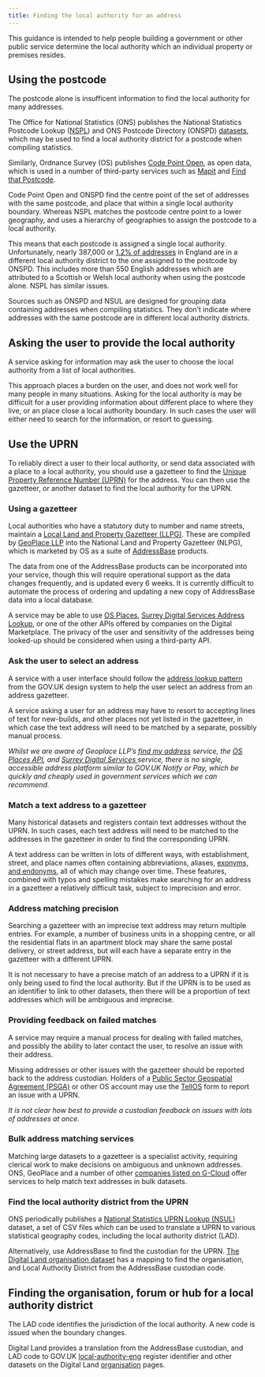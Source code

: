 ```yaml
---
title: Finding the local authority for an address
---
```


This guidance is intended to help people building a government or other public service determine the local authority which an individual property or premises resides.


## Using the postcode

The postcode alone is insufficent information to find the local authority for many addresses.

The Office for National Statistics (ONS) publishes the National Statistics Postcode Lookup ([NSPL](https://geoportal.statistics.gov.uk/search?collection=Dataset&sort=name&tags=all(PRD_NSPL))) and ONS Postcode Directory (ONSPD) [datasets](https://www.ons.gov.uk/methodology/geography/geographicalproducts/postcodeproducts), which may be used to find a local authority district for a postcode when compiling statistics.

Similarly, Ordnance Survey (OS) publishes [Code Point Open](https://www.ordnancesurvey.co.uk/business-government/products/code-point-open), as open data, which is used in a number of third-party services such as [Mapit](https://mapit.mysociety.org/) and [Find that Postcode](https://findthatpostcode.uk/).

Code Point Open and ONSPD find the centre point of the set of addresses with the same postcode, and place that within a single local authority boundary. Whereas NSPL matches the postcode centre point to a lower geography, and uses a hierarchy of geographies to assign the postcode to a local authority.

This means that each postcode is assigned a single local authority. Unfortunately, nearly 387,000 or [1.2% of addresses](https://github.com/digital-land/local-authority-postcodes/blob/master/report.md) in England are in a different local authority district to the one assigned to the postcode by ONSPD. This includes more than 550 English addresses which are attributed to a Scottish or Welsh local authority when using the postcode alone. NSPL has similar issues.

Sources such as ONSPD and NSUL are designed for grouping data containing addresses when compiling statistics. They don’t indicate where addresses with the same postcode are in different local authority districts.


## Asking the user to provide the local authority

A service asking for information may ask the user to choose the local authority from a list of local authorities.

This approach places a burden on the user, and does not work well for many people in many situations. Asking for the local authority is may be difficult for a user providing information about different place to where they live, or an place close a local authority boundary. In such cases the user will either need to search for the information, or resort to guessing.


## Use the UPRN

To reliably direct a user to their local authority, or send data associated with a place to a local authority, you should use a gazetteer to find the [Unique Property Reference Number (UPRN)](https://www.gov.uk/government/publications/open-standards-for-government/identifying-property-and-street-information) for the address. You can then use the gazetteer, or another dataset to find the local authority for the UPRN.


### Using a gazetteer

Local authorities who have a statutory duty to number and name streets, maintain a [Local Land and Property Gazetteer (LLPG)](https://en.wikipedia.org/wiki/Local_Land_and_Property_Gazetteer). These are compiled by [GeoPlace LLP](https://www.geoplace.co.uk/) into the National Land and Property Gazetteer (NLPG), which is marketed by OS as a suite of [AddressBase](https://www.ordnancesurvey.co.uk/business-government/products/addressbase) products.

The data from one of the AddressBase products can be incorporated into your service, though this will require operational support as the data changes frequently, and is updated every 6 weeks. It is currently difficult to automate the process of ordering and updating a new copy of AddressBase data into a local database.

A service may be able to use [OS Places](https://developer.ordnancesurvey.co.uk/os-places-api), [Surrey Digital Services Address Lookup](https://surreydigitalservices.github.io/sds-addresses/), or one of the other APIs offered by companies on the Digital Marketplace. The privacy of the user and sensitivity of the addresses being looked-up should be considered when using a third-party API.


### Ask the user to select an address

A service with a user interface should follow the [address lookup pattern](https://design-system.service.gov.uk/patterns/addresses/) from the GOV.UK design system to help the user select an address from an address gazetteer.

A service asking a user for an address may have to resort to accepting lines of text for new-builds, and other places not yet listed in the gazetteer, in which case the text address will need to be matched by a separate, possibly manual process.

_Whilst we are aware of Geoplace LLP’s [find my address](https://www.findmyaddress.co.uk/search) service, the [OS Places API](https://developer.ordnancesurvey.co.uk/os-places-api), and [Surrey Digital Services ](https://surreydigitalservices.github.io/sds-addresses/)service,  there is no single, accessible address platform similar to GOV.UK Notify or Pay, which be quickly and cheaply used in government services which we can recommend._


### Match a text address to a gazetteer

Many historical datasets and registers contain text addresses without the UPRN. In such cases, each text address will need to be matched to the addresses in the gazetteer in order to find the corresponding UPRN.

A text address can be written in lots of different ways, with establishment, street, and place names often containing abbreviations, aliases, [exonyms, and endonyms](https://en.wikipedia.org/wiki/Exonym_and_endonym), all of which may change over time. These features, combined with typos and spelling mistakes make searching for an address in a gazetteer a relatively difficult task, subject to imprecision and error.


### Address matching precision

Searching a gazetteer with an imprecise text address may return multiple entries. For example, a number of business units in a shopping centre, or all the residential flats in an apartment block may share the same postal delivery, or street address, but will each have a separate entry in the gazetteer with a different UPRN.

It is not necessary to have a precise match of an address to a UPRN if it is only being used to find the local authority. But if the UPRN is to be used as an identifier to link to other datasets, then there will be a proportion of text addresses which will be ambiguous and imprecise.


### Providing feedback on failed matches

A service may require a manual process for dealing with failed matches, and possibly the ability to later contact the user, to resolve an issue with their address.

Missing addresses or other issues with the gazetteer should be reported back to the address custodian. Holders of a [Public Sector Geospatial Agreement (PSGA)](https://www.ordnancesurvey.co.uk/business-government/public-sector-geospatial-agreement) or other OS account may use the [TellOS](https://www.ordnancesurvey.co.uk/tellos/) form to report an issue with a UPRN.

_It is not clear how best to provide a custodian feedback on issues with lots of addresses at once._


### Bulk address matching services

Matching large datasets to a gazetteer is a specialist activity, requiring clerical work to make decisions on ambiguous and unknown addresses. ONS, GeoPlace and a number of other [companies listed on G-Cloud](https://www.digitalmarketplace.service.gov.uk/g-cloud/search) offer services to help match text addresses in bulk datasets.


### Find the local authority district from the UPRN

ONS periodically publishes a [National Statistics UPRN Lookup (NSUL)](https://geoportal.statistics.gov.uk/datasets/national-statistics-uprn-lookup-march-2020) dataset, a set of CSV files which can be used to translate a UPRN to various statistical geography codes, including the local authority district (LAD).

Alternatively, use AddressBase to find the custodian for the UPRN. [The Digital Land organisation dataset](https://digital-land.github.io/organisation/) has a mapping to find the organisation, and Local Authority District from the AddressBase custodian code.


## Finding the organisation, forum or hub for a local authority district

The LAD code identifies the jurisdiction of the local authority. A new code is issued when the boundary changes.

Digital Land provides a translation from the AddressBase custodian, and LAD code to GOV.UK [local-authority-eng](https://www.registers.service.gov.uk/registers/local-authority-eng) register identifier and other datasets on the Digital Land [organisation](https://digital-land.github.io/organisation/) pages.
